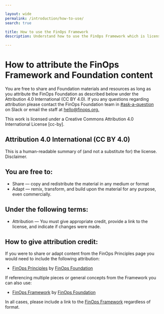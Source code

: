 ```yaml
---

layout: wide
permalink: /introduction/how-to-use/
search: true

title: How to use the FinOps Framework
description: Understand how to use the FinOps Framework which is licensed under a Creative Commons Attribution 4.0 International License.

---
```


# How to attribute the FinOps Framework and Foundation content

You are free to share and Foundation materials and resources as long as you attribute the FinOps Foundation as described below under the Attribution 4.0 International (CC BY 4.0). If you any questions regarding attribution please contact the FinOps Foundation team in [#ask-a-question](https://finopsfoundation.slack.com/archives/C02EEAUTPGV) on Slack or email the staff at [hello@finops.org.](&#109;&#97;&#105;&#108;&#116;&#111;&#58;&#104;&#101;&#108;&#108;&#111;&#64;&#102;&#105;&#110;&#111;&#112;&#115;&#46;&#111;&#114;&#103;)


This work is licensed under a Creative Commons Attribution 4.0 International License [cc-by].

## Attribution 4.0 International (CC BY 4.0)

This is a human-readable summary of (and not a substitute for) the license. Disclaimer.

## You are free to:
- Share — copy and redistribute the material in any medium or format
- Adapt — remix, transform, and build upon the material for any purpose, even commercially.

## Under the following terms:
- Attribution — You must give appropriate credit, provide a link to the license, and indicate if changes were made.  

## How to give attribution credit:
If you were to share or adapt content from the FinOps Principles page you would need to include the following attribution:

- [FinOps Principles](https://www.finops.org/framework/principles/) by [FinOps Foundation](https://www.finops.org")

If referencing multiple pieces or general concepts from the Framework you can also use:

- [FinOps Framework](https://www.finops.org/) by [FinOps Foundation](https://finops.org/about/)

In all cases, please include a link to the [FinOps Framework](https://www.finops.org/) regardless of format.
